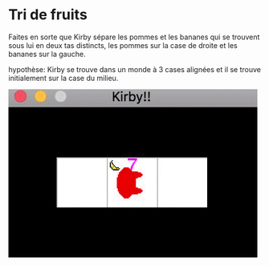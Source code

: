 # Tri de fruits

Faites en sorte que Kirby sépare les pommes et les bananes qui se trouvent sous lui en deux tas distincts, les pommes sur la case de droite et les bananes sur la gauche.

hypothèse: Kirby se trouve dans un monde à 3 cases alignées et il se trouve initialement sur la case du milieu.


![Solution](output.gif)
